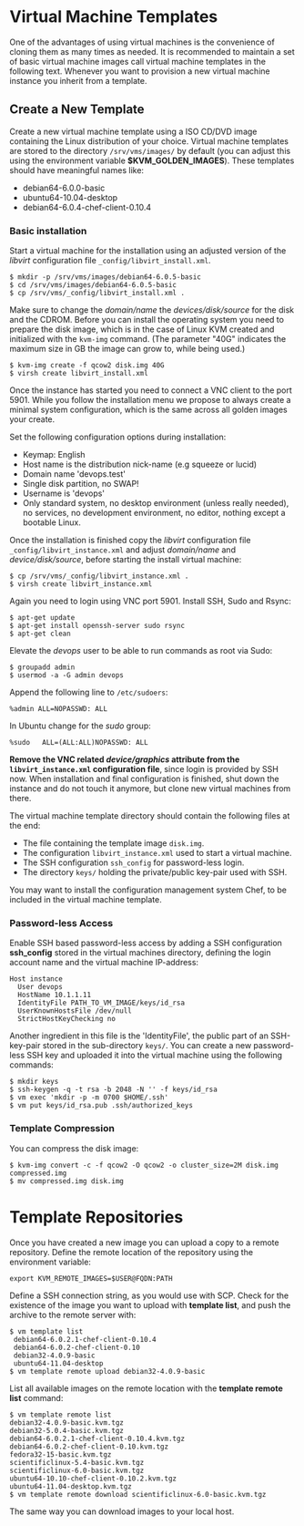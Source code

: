 # Virtual Machine Templates

One of the advantages of using virtual machines is the convenience of cloning them as many times as needed. It is recommended to maintain a set of basic virtual machine images call virtual machine templates in the following text. Whenever you want to provision a new virtual machine instance you inherit from a template.

## Create a New Template

Create a new virtual machine template using a ISO CD/DVD image containing the Linux distribution of your choice. Virtual machine templates are stored to the directory `/srv/vms/images/` by default (you can adjust this using the environment variable **$KVM_GOLDEN_IMAGES**). These templates should have meaningful names like:

* debian64-6.0.0-basic
* ubuntu64-10.04-desktop 
* debian64-6.0.4-chef-client-0.10.4 

### Basic installation

Start a virtual machine for the installation using an adjusted version of the _libvirt_ configuration file `_config/libvirt_install.xml`. 

    $ mkdir -p /srv/vms/images/debian64-6.0.5-basic
    $ cd /srv/vms/images/debian64-6.0.5-basic
    $ cp /srv/vms/_config/libvirt_install.xml .

Make sure to change the _domain/name_ the _devices/disk/source_ for the disk and the CDROM. Before you can install the operating system you need to prepare the disk image, which is in the case of Linux KVM created and initialized with the `kvm-img` command. (The parameter "40G" indicates the maximum size in GB the image can grow to, while being used.)

    $ kvm-img create -f qcow2 disk.img 40G
    $ virsh create libvirt_install.xml

Once the instance has started you need to connect a VNC client to the port 5901. While you follow the installation menu we propose to always create a minimal system configuration, which is the same across all golden images your create.

Set the following configuration options during installation:

* Keymap: English
* Host name is the distribution nick-name (e.g squeeze or lucid)
* Domain name 'devops.test'
* Single disk partition, no SWAP!
* Username is 'devops'
* Only standard system, no desktop environment (unless really needed), no services, no development environment,  no editor, nothing except a bootable Linux.

Once the installation is finished copy the _libvirt_ configuration file `_config/libvirt_instance.xml` and adjust _domain/name_ and _device/disk/source_, before starting the install virtual machine:

    $ cp /srv/vms/_config/libvirt_instance.xml .
    $ virsh create libvirt_instance.xml

Again you need to login using VNC port 5901. Install SSH, Sudo and Rsync:

    $ apt-get update
    $ apt-get install openssh-server sudo rsync
    $ apt-get clean

Elevate the _devops_ user to be able to run commands as root via Sudo:

    $ groupadd admin
    $ usermod -a -G admin devops

Append the following line to `/etc/sudoers`:

    %admin ALL=NOPASSWD: ALL

In Ubuntu change for the _sudo_ group:

    %sudo   ALL=(ALL:ALL)NOPASSWD: ALL

**Remove the VNC related <i>device/graphics</i> attribute from the `libvirt_instance.xml` configuration file**, since login is provided by SSH now. When installation and final configuration is finished, shut down the instance and do not touch it anymore, but clone new virtual machines from there.

The virtual machine template directory should contain the following files at the end:

* The file containing the template image `disk.img`.
* The configuration `libvirt_instance.xml` used to start a virtual machine.
* The SSH configuration `ssh_config` for password-less login.
* The directory `keys/` holding the private/public key-pair used with SSH.

You may want to install the configuration management system Chef, to be included in the virtual machine template.

### Password-less Access

Enable SSH based password-less access by adding a SSH configuration **ssh_config** stored in the virtual machines directory, defining the login account name and the virtual machine IP-address:

    Host instance
      User devops
      HostName 10.1.1.11
      IdentityFile PATH_TO_VM_IMAGE/keys/id_rsa
      UserKnownHostsFile /dev/null
      StrictHostKeyChecking no

Another ingredient in this file is the 'IdentityFile', the public part of an SSH-key-pair stored in the sub-directory `keys/`. You can create a new password-less SSH key and uploaded it into the virtual machine using the following commands:

    $ mkdir keys
    $ ssh-keygen -q -t rsa -b 2048 -N '' -f keys/id_rsa
    $ vm exec 'mkdir -p -m 0700 $HOME/.ssh'
    $ vm put keys/id_rsa.pub .ssh/authorized_keys

### Template Compression

You can compress the disk image:

    $ kvm-img convert -c -f qcow2 -O qcow2 -o cluster_size=2M disk.img compressed.img
    $ mv compressed.img disk.img

# Template Repositories 

Once you have created a new image you can upload a copy to a remote repository. Define the remote location of the repository using the environment variable:

    export KVM_REMOTE_IMAGES=$USER@FQDN:PATH

Define a SSH connection string, as you would use with SCP. Check for the existence of the image you want to upload with **template list**, and push the archive to the remote server with:

    $ vm template list
     debian64-6.0.2.1-chef-client-0.10.4
     debian64-6.0.2-chef-client-0.10
     debian32-4.0.9-basic
     ubuntu64-11.04-desktop
    $ vm template remote upload debian32-4.0.9-basic

List all available images on the remote location with the **template remote list** command: 

    $ vm template remote list
    debian32-4.0.9-basic.kvm.tgz
    debian32-5.0.4-basic.kvm.tgz
    debian64-6.0.2.1-chef-client-0.10.4.kvm.tgz
    debian64-6.0.2-chef-client-0.10.kvm.tgz
    fedora32-15-basic.kvm.tgz
    scientificlinux-5.4-basic.kvm.tgz
    scientificlinux-6.0-basic.kvm.tgz
    ubuntu64-10.10-chef-client-0.10.2.kvm.tgz
    ubuntu64-11.04-desktop.kvm.tgz
    $ vm template remote download scientificlinux-6.0-basic.kvm.tgz


The same way you can download images to your local host.
